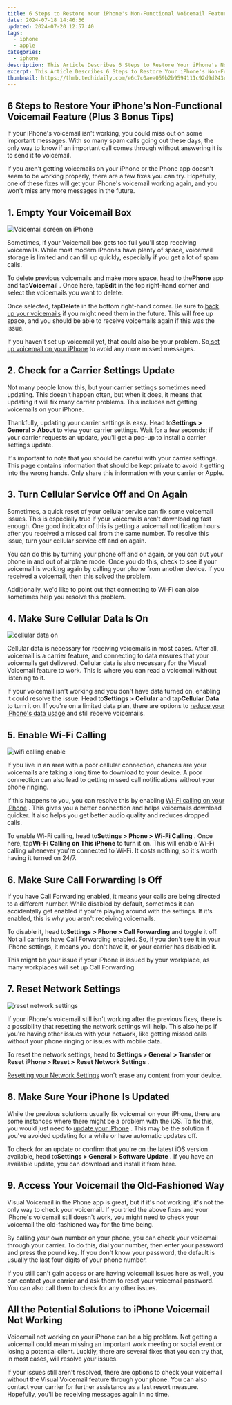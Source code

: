 ```yaml
---
title: 6 Steps to Restore Your iPhone's Non-Functional Voicemail Feature (Plus 3 Bonus Tips)
date: 2024-07-18 14:46:36
updated: 2024-07-20 12:57:40
tags:
  - iphone
  - apple
categories:
  - iphone
description: This Article Describes 6 Steps to Restore Your iPhone's Non-Functional Voicemail Feature (Plus 3 Bonus Tips)
excerpt: This Article Describes 6 Steps to Restore Your iPhone's Non-Functional Voicemail Feature (Plus 3 Bonus Tips)
thumbnail: https://thmb.techidaily.com/e6c7c0aea059b2b9594111c92d9d243c60708ba7355f3daa30e8aeaa265b4225.jpg
---
```


## 6 Steps to Restore Your iPhone's Non-Functional Voicemail Feature (Plus 3 Bonus Tips)

 If your iPhone's voicemail isn't working, you could miss out on some important messages. With so many spam calls going out these days, the only way to know if an important call comes through without answering it is to send it to voicemail.

 If you aren't getting voicemails on your iPhone or the Phone app doesn't seem to be working properly, there are a few fixes you can try. Hopefully, one of these fixes will get your iPhone's voicemail working again, and you won't miss any more messages in the future.

## 1\. Empty Your Voicemail Box

![Voicemail screen on iPhone](https://static1.makeuseofimages.com/wordpress/wp-content/uploads/2022/12/setup-voicemail-iphone.jpg)

 Sometimes, if your Voicemail box gets too full you'll stop receiving voicemails. While most modern iPhones have plenty of space, voicemail storage is limited and can fill up quickly, especially if you get a lot of spam calls.

 To delete previous voicemails and make more space, head to the**Phone** app and tap**Voicemail** . Once here, tap**Edit** in the top right-hand corner and select the voicemails you want to delete.

 Once selected, tap**Delete** in the bottom right-hand corner. Be sure to [back up your voicemails](https://www.makeuseof.com/tag/back-up-iphone-voicemails/) if you might need them in the future. This will free up space, and you should be able to receive voicemails again if this was the issue.

 If you haven't set up voicemail yet, that could also be your problem. So,[set up voicemail on your iPhone](http://www.makeuseof.com/tag/how-to-set-up-voicemail-on-the-iphone/) to avoid any more missed messages.

## 2\. Check for a Carrier Settings Update

 Not many people know this, but your carrier settings sometimes need updating. This doesn't happen often, but when it does, it means that updating it will fix many carrier problems. This includes not getting voicemails on your iPhone.

 Thankfully, updating your carrier settings is easy. Head to**Settings > General > About** to view your carrier settings. Wait for a few seconds; if your carrier requests an update, you'll get a pop-up to install a carrier settings update.

 It's important to note that you should be careful with your carrier settings. This page contains information that should be kept private to avoid it getting into the wrong hands. Only share this information with your carrier or Apple.

## 3\. Turn Cellular Service Off and On Again

 Sometimes, a quick reset of your cellular service can fix some voicemail issues. This is especially true if your voicemails aren't downloading fast enough. One good indicator of this is getting a voicemail notification hours after you received a missed call from the same number. To resolve this issue, turn your cellular service off and on again.

 You can do this by turning your phone off and on again, or you can put your phone in and out of airplane mode. Once you do this, check to see if your voicemail is working again by calling your phone from another device. If you received a voicemail, then this solved the problem.

 Additionally, we'd like to point out that connecting to Wi-Fi can also sometimes help you resolve this problem.

## 4\. Make Sure Cellular Data Is On

![cellular data on](https://static1.makeuseofimages.com/wordpress/wp-content/uploads/2022/02/cellular-data-on.jpg)

 Cellular data is necessary for receiving voicemails in most cases. After all, voicemail is a carrier feature, and connecting to data ensures that your voicemails get delivered. Cellular data is also necessary for the Visual Voicemail feature to work. This is where you can read a voicemail without listening to it.

 If your voicemail isn't working and you don't have data turned on, enabling it could resolve the issue. Head to**Settings > Cellular** and tap**Cellular Data** to turn it on. If you're on a limited data plan, there are options to [reduce your iPhone's data usage](http://www.makeuseof.com/tag/everything-can-cut-iphone-cellular-data-usage) and still receive voicemails.

## 5\. Enable Wi-Fi Calling

![wifi calling enable](https://static1.makeuseofimages.com/wordpress/wp-content/uploads/2022/02/wifi-calling-enable.jpg)

 If you live in an area with a poor cellular connection, chances are your voicemails are taking a long time to download to your device. A poor connection can also lead to getting missed call notifications without your phone ringing.

 If this happens to you, you can resolve this by enabling [Wi-Fi calling on your iPhone](https://www.makeuseof.com/wi-fi-calling-iphone-guide/) . This gives you a better connection and helps voicemails download quicker. It also helps you get better audio quality and reduces dropped calls.

 To enable Wi-Fi calling, head to**Settings > Phone > Wi-Fi Calling** . Once here, tap**Wi-Fi Calling on This iPhone** to turn it on. This will enable Wi-Fi calling whenever you're connected to Wi-Fi. It costs nothing, so it's worth having it turned on 24/7.

## 6\. Make Sure Call Forwarding Is Off

 If you have Call Forwarding enabled, it means your calls are being directed to a different number. While disabled by default, sometimes it can accidentally get enabled if you're playing around with the settings. If it's enabled, this is why you aren't receiving voicemails.

 To disable it, head to**Settings > Phone > Call Forwarding** and toggle it off. Not all carriers have Call Forwarding enabled. So, if you don't see it in your iPhone settings, it means you don't have it, or your carrier has disabled it.

 This might be your issue if your iPhone is issued by your workplace, as many workplaces will set up Call Forwarding.

## 7\. Reset Network Settings

![reset network settings](https://static1.makeuseofimages.com/wordpress/wp-content/uploads/2022/02/reset-network-settings.jpg)

 If your iPhone's voicemail still isn't working after the previous fixes, there is a possibility that resetting the network settings will help. This also helps if you're having other issues with your network, like getting missed calls without your phone ringing or issues with mobile data.

 To reset the network settings, head to **Settings > General > Transfer or Reset iPhone > Reset > Reset Network Settings** .

[Resetting your Network Settings](https://www.makeuseof.com/how-to-reset-network-settings-iphone/) won't erase any content from your device.

## 8\. Make Sure Your iPhone Is Updated

 While the previous solutions usually fix voicemail on your iPhone, there are some instances where there might be a problem with the iOS. To fix this, you would just need to [update your iPhone](https://www.makeuseof.com/tag/update-iphone-ios-apps-data/) . This may be the solution if you've avoided updating for a while or have automatic updates off.

 To check for an update or confirm that you're on the latest iOS version available, head to**Settings > General > Software Update** . If you have an available update, you can download and install it from here.

## 9\. Access Your Voicemail the Old-Fashioned Way

 Visual Voicemail in the Phone app is great, but if it's not working, it's not the only way to check your voicemail. If you tried the above fixes and your iPhone's voicemail still doesn't work, you might need to check your voicemail the old-fashioned way for the time being.

 By calling your own number on your phone, you can check your voicemail through your carrier. To do this, dial your number, then enter your password and press the pound key. If you don't know your password, the default is usually the last four digits of your phone number.

 If you still can't gain access or are having voicemail issues here as well, you can contact your carrier and ask them to reset your voicemail password. You can also call them to check for any other issues.

## All the Potential Solutions to iPhone Voicemail Not Working

 Voicemail not working on your iPhone can be a big problem. Not getting a voicemail could mean missing an important work meeting or social event or losing a potential client. Luckily, there are several fixes that you can try that, in most cases, will resolve your issues.

 If your issues still aren't resolved, there are options to check your voicemail without the Visual Voicemail feature through your phone. You can also contact your carrier for further assistance as a last resort measure. Hopefully, you'll be receiving messages again in no time.

<ins class="adsbygoogle"
     style="display:block"
     data-ad-format="autorelaxed"
     data-ad-client="ca-pub-7571918770474297"
     data-ad-slot="1223367746"></ins>



<ins class="adsbygoogle"
     style="display:block"
     data-ad-client="ca-pub-7571918770474297"
     data-ad-slot="8358498916"
     data-ad-format="auto"
     data-full-width-responsive="true"></ins>
